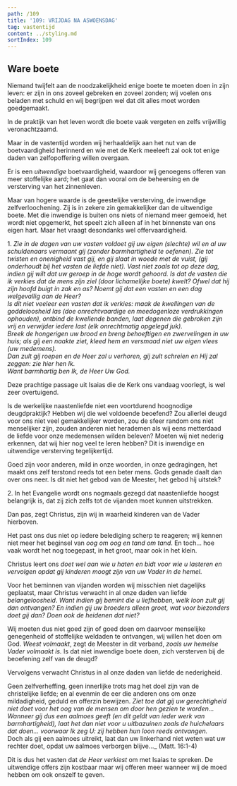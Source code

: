 ```yaml
---
path: /109
title: '109: VRIJDAG NA ASWOENSDAG'
tag: vastentijd
content: ../styling.md
sortIndex: 109
---
```


## Ware boete

Niemand twijfelt aan de noodzakelijkheid enige boete te moeten doen in zijn leven: er zijn in ons zoveel gebreken en zoveel zonden; wij voelen ons beladen met schuld en wij begrijpen wel dat dit alles moet worden goedgemaakt.

In de praktijk van het leven wordt die boete vaak vergeten en zelfs vrijwillig veronachtzaamd.

Maar in de vastentijd worden wij herhaaldelijk aan het nut van de boetvaardigheid herinnerd en wie met de Kerk meeleeft zal ook tot enige daden van zelfopoffering willen overgaan.

Er is een _uitwendige_ boetvaardigheid, waardoor wij genoegens offeren van meer stoffelijke aard; het gaat dan vooral om de beheersing en de versterving van het zinnenleven.

Maar van hogere waarde is de geestelijke versterving, de inwendige zelfverloochening. Zij is in zekere zin gemakkelijker dan de uitwendige boete. Met die inwendige is buiten ons niets of niemand meer gemoeid, het wordt niet opgemerkt, het speelt zich alleen af in het binnenste van ons eigen hart. Maar het vraagt desondanks wel offervaardigheid.

1\. _Zie in de dagen van uw vasten voldoet gij uw eigen (slechte) wil en al uw schuldenaars vermaant gij (zonder barmhartigheid te oefenen). Zie tot twisten en onenigheid vast gij, en gij slaat in woede met de vuist, (gij onderhoudt bij het vasten de liefde niet). Vast niet zoals tot op deze dag, indien gij wilt dat uw geroep in de hoge wordt gehoord. Is dat de vasten die ik verkies dat de mens zijn ziel (door lichamelijke boete) kwelt? Ofwel dat hij zijn hoofd buigt in zak en as? Noemt gij dat een vasten en een dag welgevallig aan de Heer?_  
_Is dit niet veeleer een vasten dat ik verkies: maak de kwellingen van de goddeloosheid las (doe onrechtvaardige en meedogenloze verdrukkingen ophouden), ontbind de kwellende banden, laat degenen die gebroken zijn vrij en verwijder iedere last (elk onrechtmatig opgelegd juk)._  
_Breek de hongerigen uw brood en breng behoeftigen en zwervelingen in uw huis; als gij een naakte ziet, kleed hem en versmaad niet uw eigen vlees (uw medemens)._  
_Dan zult gij roepen en de Heer zal u verhoren, gij zult schreien en Hij zal zeggen: zie hier hen Ik._  
_Want barmhartig ben Ik, de Heer Uw God._

Deze prachtige passage uit Isaias die de Kerk ons vandaag voorlegt, is wel zeer overtuigend.

Is de werkelijke naastenliefde niet een voortdurend hoognodige deugdpraktijk? Hebben wij die wel voldoende beoefend? Zou allerlei deugd voor ons niet veel gemakkelijker worden, zou de sfeer random ons niet menselijker zijn, zouden anderen niet herademen als wij eens metterdaad de liefde voor onze medemensen wilden beleven? Moeten wij niet nederig erkennen, dat wij hier nog veel te leren hebben? Dit is inwendige en uitwendige versterving tegelijkertijd.

Goed zijn voor anderen, mild in onze woorden, in onze gedragingen, het maakt ons zelf terstond reeds tot een beter mens. Gods genade daalt dan over ons neer. Is dit niet het gebod van de Meester, het gebod hij uitstek?

2\. In het Evangelie wordt ons nogmaals gezegd dat naastenliefde hoogst belangrijk is, dat zij zich zelfs tot de vijanden moet kunnen uitstrekken.

Dan pas, zegt Christus, zijn wij in waarheid kinderen van de Vader hierboven.

Het past ons dus niet op iedere belediging scherp te reageren; wij kennen niet meer het beginsel van _oog om oog en tand om tand_. En toch... hoe vaak wordt het nog toegepast, in het groot, maar ook in het klein.

Christus leert ons _doet wel aan wie u haten en bidt voor wie u lasteren en vervolgen opdat gij kinderen moogt zijn van uw Vader in de hemel_.

Voor het beminnen van vijanden worden wij misschien niet dagelijks geplaatst, maar Christus verwacht in al onze daden van liefde _belangeloosheid_. _Want indien gij bemint die u liefhebben, welk loon zult gij dan ontvangen? En indien gij uw broeders alleen groet, wat voor biezonders doet gij dan? Doen ook de heidenen dat niet?_

Wij moeten dus niet goed zijn of goed doen om daarvoor menselijke genegenheid of stoffelijke weldaden te ontvangen, wij willen het doen om God. _Weest volmaakt_, zegt de Meester in dit verband, _zoals uw hemelse Vader volmaakt is._ Is dat niet inwendige boete doen, zich versterven bij de beoefening zelf van de deugd?

Vervolgens verwacht Christus in al onze daden van liefde de nederigheid.

Geen zelfverheffing, geen innerlijke trots mag het doel zijn van de christelijke liefde; en al evenmin de eer die anderen ons om onze mildadigheid, geduld en offerzin bewijzen. _Ziet toe dat gij uw gerechtigheid niet doet voor het oog van de mensen om door hen gezien te worden..._  
_Wanneer gij dus een aalmoes geeft (en dit geldt van ieder werk van barmhartigheid), laat het dan niet voor u uitbazuinen zoals de huichelaars dat doen... voorwaar Ik zeg U: zij hebben hun loon reeds ontvangen._  
Doch als gij een aalmoes uitreikt, laat dan uw linkerhand niet weten wat uw rechter doet, opdat uw aalmoes verborgen blijve..._ (Matt. 16:1-4)

Dit is dus het vasten dat _de Heer verkiest_ om met Isaias te spreken. De uitwendige offers zijn kostbaar maar wij offeren meer wanneer wij de moed hebben om ook onszelf te geven.
